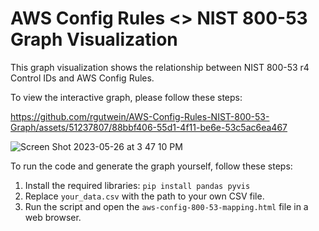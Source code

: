 # AWS Config Rules <> NIST 800-53 Graph Visualization

This graph visualization shows the relationship between NIST 800-53 r4 Control IDs and AWS Config Rules.

To view the interactive graph, please follow these steps:

https://github.com/rgutwein/AWS-Config-Rules-NIST-800-53-Graph/assets/51237807/88bbf406-55d1-4f11-be6e-53c5ac6ea467


![Screen Shot 2023-05-26 at 3 47 10 PM](https://github.com/rgutwein/AWS-Config-Rules-NIST-800-53-Graph/assets/51237807/700ac22a-a5e4-40b0-bd1c-82325cb9f383)



To run the code and generate the graph yourself, follow these steps:

1. Install the required libraries: `pip install pandas pyvis`
2. Replace `your_data.csv` with the path to your own CSV file.
3. Run the script and open the `aws-config-800-53-mapping.html` file in a web browser.
